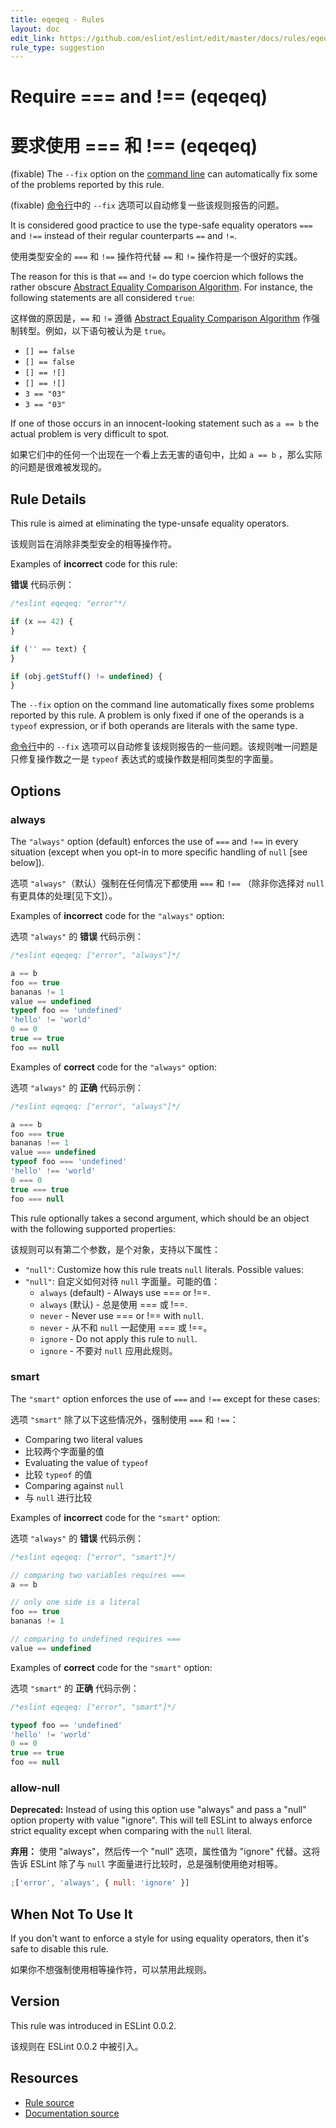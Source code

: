 ```yaml
---
title: eqeqeq - Rules
layout: doc
edit_link: https://github.com/eslint/eslint/edit/master/docs/rules/eqeqeq.md
rule_type: suggestion
---
```


<!-- Note: No pull requests accepted for this file. See README.md in the root directory for details. -->

# Require === and !== (eqeqeq)

# 要求使用 === 和 !== (eqeqeq)

(fixable) The `--fix` option on the [command line](../user-guide/command-line-interface#fixing-problems) can automatically fix some of the problems reported by this rule.

(fixable) [命令行](../user-guide/command-line-interface#fixing-problems)中的 `--fix` 选项可以自动修复一些该规则报告的问题。

It is considered good practice to use the type-safe equality operators `===` and `!==` instead of their regular counterparts `==` and `!=`.

使用类型安全的 `===` 和 `!==` 操作符代替 `==` 和 `!=` 操作符是一个很好的实践。

The reason for this is that `==` and `!=` do type coercion which follows the rather obscure [Abstract Equality Comparison Algorithm](https://www.ecma-international.org/ecma-262/5.1/#sec-11.9.3).
For instance, the following statements are all considered `true`:

这样做的原因是，`==` 和 `!=` 遵循 [Abstract Equality Comparison Algorithm](https://www.ecma-international.org/ecma-262/5.1/#sec-11.9.3) 作强制转型。例如，以下语句被认为是 `true`。

- `[] == false`
- `[] == false`
- `[] == ![]`
- `[] == ![]`
- `3 == "03"`
- `3 == "03"`

If one of those occurs in an innocent-looking statement such as `a == b` the actual problem is very difficult to spot.

如果它们中的任何一个出现在一个看上去无害的语句中，比如 `a == b` ，那么实际的问题是很难被发现的。

## Rule Details

This rule is aimed at eliminating the type-unsafe equality operators.

该规则旨在消除非类型安全的相等操作符。

Examples of **incorrect** code for this rule:

**错误** 代码示例：

```js
/*eslint eqeqeq: "error"*/

if (x == 42) {
}

if ('' == text) {
}

if (obj.getStuff() != undefined) {
}
```

The `--fix` option on the command line automatically fixes some problems reported by this rule. A problem is only fixed if one of the operands is a `typeof` expression, or if both operands are literals with the same type.

[命令行](../user-guide/command-line-interface#fixing-problems)中的 `--fix` 选项可以自动修复该规则报告的一些问题。该规则唯一问题是只修复操作数之一是 `typeof` 表达式的或操作数是相同类型的字面量。

## Options

### always

The `"always"` option (default) enforces the use of `===` and `!==` in every situation (except when you opt-in to more specific handling of `null` [see below]).

选项 `"always"`（默认）强制在任何情况下都使用 `===` 和 `!==` （除非你选择对 `null` 有更具体的处理[见下文]）。

Examples of **incorrect** code for the `"always"` option:

选项 `"always"` 的 **错误** 代码示例：

```js
/*eslint eqeqeq: ["error", "always"]*/

a == b
foo == true
bananas != 1
value == undefined
typeof foo == 'undefined'
'hello' != 'world'
0 == 0
true == true
foo == null
```

Examples of **correct** code for the `"always"` option:

选项 `"always"` 的 **正确** 代码示例：

```js
/*eslint eqeqeq: ["error", "always"]*/

a === b
foo === true
bananas !== 1
value === undefined
typeof foo === 'undefined'
'hello' !== 'world'
0 === 0
true === true
foo === null
```

This rule optionally takes a second argument, which should be an object with the following supported properties:

该规则可以有第二个参数，是个对象，支持以下属性：

- `"null"`: Customize how this rule treats `null` literals. Possible values:
- `"null"`: 自定义如何对待 `null` 字面量。可能的值：
  - `always` (default) - Always use === or !==.
  - `always` (默认) - 总是使用 === 或 !==.
  - `never` - Never use === or !== with `null`.
  - `never` - 从不和 `null` 一起使用 === 或 !==。
  - `ignore` - Do not apply this rule to `null`.
  - `ignore` - 不要对 `null` 应用此规则。

### smart

The `"smart"` option enforces the use of `===` and `!==` except for these cases:

选项 `"smart"` 除了以下这些情况外，强制使用 `===` 和 `!==`：

- Comparing two literal values
- 比较两个字面量的值
- Evaluating the value of `typeof`
- 比较 `typeof` 的值
- Comparing against `null`
- 与 `null` 进行比较

Examples of **incorrect** code for the `"smart"` option:

选项 `"always"` 的 **错误** 代码示例：

```js
/*eslint eqeqeq: ["error", "smart"]*/

// comparing two variables requires ===
a == b

// only one side is a literal
foo == true
bananas != 1

// comparing to undefined requires ===
value == undefined
```

Examples of **correct** code for the `"smart"` option:

选项 `"smart"` 的 **正确** 代码示例：

```js
/*eslint eqeqeq: ["error", "smart"]*/

typeof foo == 'undefined'
'hello' != 'world'
0 == 0
true == true
foo == null
```

### allow-null

**Deprecated:** Instead of using this option use "always" and pass a "null" option property with value "ignore". This will tell ESLint to always enforce strict equality except when comparing with the `null` literal.

**弃用：** 使用 "always"，然后传一个 "null" 选项，属性值为 "ignore" 代替。这将告诉 ESLint 除了与 `null` 字面量进行比较时，总是强制使用绝对相等。

```js
;['error', 'always', { null: 'ignore' }]
```

## When Not To Use It

If you don't want to enforce a style for using equality operators, then it's safe to disable this rule.

如果你不想强制使用相等操作符，可以禁用此规则。

## Version

This rule was introduced in ESLint 0.0.2.

该规则在 ESLint 0.0.2 中被引入。

## Resources

- [Rule source](https://github.com/eslint/eslint/tree/master/lib/rules/eqeqeq.js)
- [Documentation source](https://github.com/eslint/eslint/tree/master/docs/rules/eqeqeq.md)
